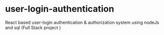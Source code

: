 # user-login-authentication
React based user-login authentication &amp; authorization system using nodeJs and sql (Full Stack project )
